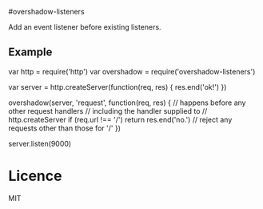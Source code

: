 #overshadow-listeners

Add an event listener before existing listeners.

## Example

var http = require('http')
var overshadow = require('overshadow-listeners')

var server = http.createServer(function(req, res) {
  res.end('ok!')
})

overshadow(server, 'request', function(req, res) {
  // happens before any other request handlers
  // including the handler supplied to
  // http.createServer
  if (req.url !== '/') return res.end('no.') // reject any requests other than those for '/'
})

server.listen(9000)

# Licence

MIT
